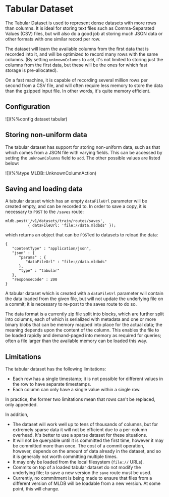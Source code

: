 # Tabular Dataset

The Tabular Dataset is used to represent dense datasets with more rows than
columns. It is ideal for storing text files such as Comma-Separated Values
(CSV) files, but will also do a good job at storing much JSON data or other
formats with one similar record per row.

The dataset will learn the available columns from the first data that is
recorded into it, and will be optimized to record many rows with the same
columns.  (By setting `unknownColumns` to `add`, it's not limited to
storing just the columns from the first data, but these will be the ones
for which fast storage is pre-allocated).

On a fast machine, it is capable of recording several million rows per second
from a CSV file, and will often require less memory to store the data than
the gzipped input file.  In other words, it's quite memory efficient.

## Configuration

![](%%config dataset tabular)


## Storing non-uniform data

The tabular dataset has support for storing non-uniform data, such as that
which comes from a JSON file with varying fields.  This can be accessed
by setting the `unknownColumns` field to `add`.  The other possible values
are listed below:

![](%%type MLDB::UnknownColumnAction)

## Saving and loading data

A tabular dataset which has an empty `dataFileUrl` parameter will be created
empty, and can be recorded to.  In order to save a copy, it is necessary to
`POST` to the `/saves` route:

```
mldb.post('/v1/datasets/train/routes/saves',
          { dataFileUrl: 'file://data.mldbds' });
```

which returns an object that can be `POST`ed to datasets to reload the data:

```
{
   "contentType" : "application/json",
   "json" : {
      "params" : {
         "dataFileUrl" : "file://data.mldbds"
      },
      "type" : "tabular"
   },
   "responseCode" : 200
}
```

A tabular dataset which is created with a `dataFileUrl` parameter will contain
the data loaded from the given file, but will not update the underlying file
on a commit; it is necessary to re-post to the saves route to do so.

The data format is a currently zip file split into blocks, which are
further split into
columns, each of which is serialized with metadata and one or more binary
blobs that can be memory mapped into place for the actual data; the meaning
depends upon the content of the column.  This enables the file to be loaded
rapidly and demand-paged into memory as required for queries; often a
file larger than the available memory can be loaded this way.

## Limitations

The tabular dataset has the following limitations:

- Each row has a single timestamp; it is not possible for different values
  in the row to have separate timestamps.
- Each column can only have a single value within a single row.

In practice, the former two limitations mean that rows can't be replaced,
only appended.

In addition,

- The dataset will work well up to tens of thousands of columns, but for
  extremely sparse data it will not be efficient due to a per-column
  overhead.  It's better to use a sparse dataset for these situations.
- It will not be queryable until it is committed the first time, however it
  may be committed more than once.  The cost of a commit operation, however,
  depends on the amount of data already in the dataset, and so it is generally
  not worth committing multiple times.
- It may only be loaded from the local filesystem (`file://` URLs).
- Commits on top of a loaded tabular dataset do not modify the underlying
  file; to save a new version the `save` route must be used.
- Currently, no commitment is being made to ensure that files from a different
  version of MLDB will be loadable from a new version.  At some point, this
  will change.